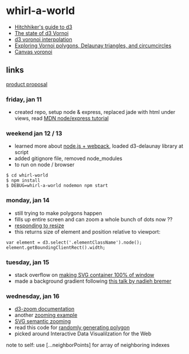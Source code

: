 # whirl-a-world
- [Hitchhiker's guide to d3](https://medium.com/@enjalot/the-hitchhikers-guide-to-d3-js-a8552174733a)
- [The state of d3 Vornoi](https://visionscarto.net/the-state-of-d3-voronoi)
- [d3 voronoi interpolation](http://bl.ocks.org/shawnbot/8059739)
- [Exploring Vornoi polygons, Delaunay triangles, and circumcircles](http://bl.ocks.org/zanarmstrong/b1c051113be144570881)
- [Canvas voronoi](https://bl.ocks.org/mbostock/6675193)

## links
[product proposal](https://gist.github.com/goeunpark/194c45c9918bdd09f07599a55dbb0480)

### friday, jan 11
- created repo, setup node & express, replaced jade with html under views, read [MDN node/express tutorial](https://developer.mozilla.org/en-US/docs/Learn/Server-side/Express_Nodejs/skeleton_website)

### weekend jan 12 / 13
- learned more about [node.js + webpack](https://medium.com/the-node-js-collection/modern-javascript-explained-for-dinosaurs-f695e9747b70), loaded d3-delaunay library at script
- added gitignore file, removed node_modules
- to run on node / browser
```
$ cd whirl-world
$ npm install
$ DEBUG=whirl-a-world nodemon npm start
```

### monday, jan 14
- still trying to make polygons happen
- fills up entire screen and can zoom a whole bunch of dots now ??
- [responding to resize](https://bl.ocks.org/curran/3a68b0c81991e2e94b19)
- this returns size of element and position relative to viewport:
```
var element = d3.select('.elementClassName').node();
element.getBoundingClientRect().width;
```

### tuesday, jan 15
- stack overflow on [making SVG container 100% of window](https://stackoverflow.com/questions/44833788/making-svg-container-100-width-and-height-of-parent-container-in-d3-v4-instead)
- made a background gradient following [this talk by nadieh bremer](https://policyviz.com/podcast/episode-65-nadieh-bremer/)


### wednesday, jan 16
- [d3-zoom documentation](https://github.com/d3/d3-zoom)
- another [zooming example](http://jsfiddle.net/shawnbot/BJLe6/)
- [SVG semantic zooming](https://bl.ocks.org/mbostock/3680957)
- read this code for [randomly generating polygon](http://bl.ocks.org/nitaku/16933e96f51571fbbcd6)
- picked around Interactive Data Visualilzation for the Web

note to self: use [...neighborPoints] for array of neighboring indexes 
